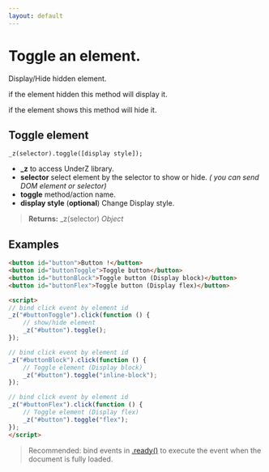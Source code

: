 ```yaml
---
layout: default
---
```

# Toggle an element.
Display/Hide hidden element. 

if the element hidden this method will display it.

if the element shows this method will hide it.


## Toggle element
`_z(selector).toggle([display style]);`

* **_z** to access UnderZ library.
* **selector** select element by the selector to show or hide. _( you can send DOM element or selector)_
* **toggle** method/action name.
* **display style** (**optional**) Change Display style.

> **Returns:** _z(selector) _Object_


## Examples
```html
<button id="button">Button !</button>
<button id="buttonToggle">Toggle button</button>
<button id="buttonBlock">Toggle button (Display block)</button>
<button id="buttonFlex">Toggle button (Display flex)</button>

<script>
// bind click event by element id
_z("#buttonToggle").click(function () { 
	// show/hide element
	_z("#button").toggle();
});

// bind click event by element id
_z("#buttonBlock").click(function () { 
	// Toggle element (Display block)
	_z("#button").toggle("inline-block");
});

// bind click event by element id
_z("#buttonFlex").click(function () { 
	// Toggle element (Display flex)
	_z("#button").toggle("flex");
});
</script>
```

> Recommended: bind events in [.ready()](https://github.com/hlaCk/UnderZ/wiki/.ready()) to execute the event when the document is fully loaded.
